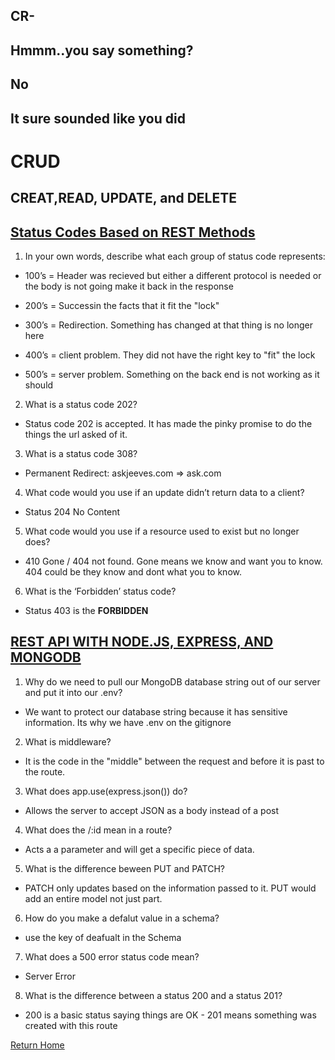 ## CR-

## Hmmm..you say something?

## No

## It sure sounded like you did

# CRUD
## CREAT,READ, UPDATE, and DELETE

## [Status Codes Based on REST Methods](https://www.moesif.com/blog/technical/api-design/Which-HTTP-Status-Code-To-Use-For-Every-CRUD-App/)
1. In your own words, describe what each group of status code represents:
- 100’s = Header was recieved but either a different protocol is needed or the body is not going make it back in the response

- 200’s = Successin the facts that it fit the "lock"

- 300’s = Redirection. Something has changed at that thing is no longer here

- 400’s = client problem. They did not have the right key to "fit" the lock

- 500’s = server problem. Something on the back end is not working as it should
2. What is a status code 202?
- Status code 202 is accepted. It has made the pinky promise to do the things the url asked of it.

3. What is a status code 308?
- Permanent Redirect: askjeeves.com => ask.com

4. What code would you use if an update didn’t return data to a client?
- Status 204 No Content

5. What code would you use if a resource used to exist but no longer does?
- 410 Gone / 404 not found. Gone means we know and want you to know. 404 could be they know and dont what you to know.

6. What is the ‘Forbidden’ status code?
- Status 403 is the **FORBIDDEN**

## [REST API WITH NODE.JS, EXPRESS, AND MONGODB](https://www.youtube.com/channel/UCFbNIlppjAuEX4znoulh0Cw)
1. Why do we need to pull our MongoDB database string out of our server and put it into our .env?
- We want to protect our database string because it has sensitive information. Its why we have .env on the gitignore

2. What is middleware?
- It is the code in the "middle" between the request and before it is past to the route.

3. What does app.use(express.json()) do?
- Allows the server to accept JSON as a body instead of a post

4. What does the /:id mean in a route?
- Acts a a parameter and will get a specific piece of data.

5. What is the difference beween PUT and PATCH?
- PATCH only updates based on the information passed to it. PUT would add an entire model not just part.

6. How do you make a defalut value in a schema?
- use the key of deafualt in the Schema

7. What does a 500 error status code mean?
- Server Error

8. What is the difference between a status 200 and a status 201?
- 200 is a basic status saying things are OK - 201 means something was created with this route

[Return Home](README.md)
